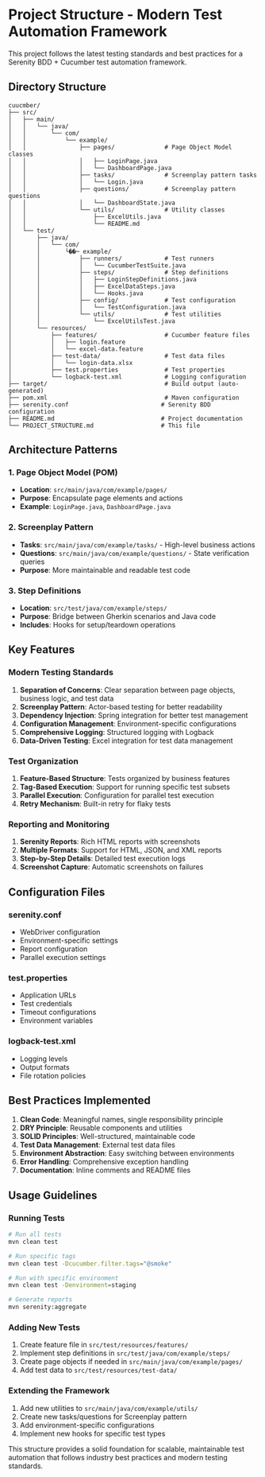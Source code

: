 # Project Structure - Modern Test Automation Framework

This project follows the latest testing standards and best practices for a Serenity BDD + Cucumber test automation framework.

## Directory Structure

```
cuucmber/
├── src/
│   ├── main/
│   │   └── java/
│   │       └── com/
│   │           └── example/
│   │               ├── pages/              # Page Object Model classes
│   │               │   ├── LoginPage.java
│   │               │   └── DashboardPage.java
│   │               ├── tasks/              # Screenplay pattern tasks
│   │               │   └── Login.java
│   │               ├── questions/          # Screenplay pattern questions
│   │               │   └── DashboardState.java
│   │               └── utils/              # Utility classes
│   │                   ├── ExcelUtils.java
│   │                   └── README.md
│   └── test/
│       ├── java/
│       │   └── com/
│       │       └��─ example/
│       │           ├── runners/            # Test runners
│       │           │   └── CucumberTestSuite.java
│       │           ├── steps/              # Step definitions
│       │           │   ├── LoginStepDefinitions.java
│       │           │   ├── ExcelDataSteps.java
│       │           │   └── Hooks.java
│       │           ├── config/             # Test configuration
│       │           │   └── TestConfiguration.java
│       │           └── utils/              # Test utilities
│       │               └── ExcelUtilsTest.java
│       └── resources/
│           ├── features/                   # Cucumber feature files
│           │   ├── login.feature
│           │   └── excel-data.feature
│           ├── test-data/                  # Test data files
│           │   └── login-data.xlsx
│           ├── test.properties             # Test properties
│           └── logback-test.xml            # Logging configuration
├── target/                                 # Build output (auto-generated)
├── pom.xml                                 # Maven configuration
├── serenity.conf                          # Serenity BDD configuration
├── README.md                              # Project documentation
└── PROJECT_STRUCTURE.md                   # This file
```

## Architecture Patterns

### 1. Page Object Model (POM)
- **Location**: `src/main/java/com/example/pages/`
- **Purpose**: Encapsulate page elements and actions
- **Example**: `LoginPage.java`, `DashboardPage.java`

### 2. Screenplay Pattern
- **Tasks**: `src/main/java/com/example/tasks/` - High-level business actions
- **Questions**: `src/main/java/com/example/questions/` - State verification queries
- **Purpose**: More maintainable and readable test code

### 3. Step Definitions
- **Location**: `src/test/java/com/example/steps/`
- **Purpose**: Bridge between Gherkin scenarios and Java code
- **Includes**: Hooks for setup/teardown operations

## Key Features

### Modern Testing Standards
1. **Separation of Concerns**: Clear separation between page objects, business logic, and test data
2. **Screenplay Pattern**: Actor-based testing for better readability
3. **Dependency Injection**: Spring integration for better test management
4. **Configuration Management**: Environment-specific configurations
5. **Comprehensive Logging**: Structured logging with Logback
6. **Data-Driven Testing**: Excel integration for test data management

### Test Organization
1. **Feature-Based Structure**: Tests organized by business features
2. **Tag-Based Execution**: Support for running specific test subsets
3. **Parallel Execution**: Configuration for parallel test execution
4. **Retry Mechanism**: Built-in retry for flaky tests

### Reporting and Monitoring
1. **Serenity Reports**: Rich HTML reports with screenshots
2. **Multiple Formats**: Support for HTML, JSON, and XML reports
3. **Step-by-Step Details**: Detailed test execution logs
4. **Screenshot Capture**: Automatic screenshots on failures

## Configuration Files

### serenity.conf
- WebDriver configuration
- Environment-specific settings
- Report configuration
- Parallel execution settings

### test.properties
- Application URLs
- Test credentials
- Timeout configurations
- Environment variables

### logback-test.xml
- Logging levels
- Output formats
- File rotation policies

## Best Practices Implemented

1. **Clean Code**: Meaningful names, single responsibility principle
2. **DRY Principle**: Reusable components and utilities
3. **SOLID Principles**: Well-structured, maintainable code
4. **Test Data Management**: External test data files
5. **Environment Abstraction**: Easy switching between environments
6. **Error Handling**: Comprehensive exception handling
7. **Documentation**: Inline comments and README files

## Usage Guidelines

### Running Tests
```bash
# Run all tests
mvn clean test

# Run specific tags
mvn clean test -Dcucumber.filter.tags="@smoke"

# Run with specific environment
mvn clean test -Denvironment=staging

# Generate reports
mvn serenity:aggregate
```

### Adding New Tests
1. Create feature file in `src/test/resources/features/`
2. Implement step definitions in `src/test/java/com/example/steps/`
3. Create page objects if needed in `src/main/java/com/example/pages/`
4. Add test data to `src/test/resources/test-data/`

### Extending the Framework
1. Add new utilities to `src/main/java/com/example/utils/`
2. Create new tasks/questions for Screenplay pattern
3. Add environment-specific configurations
4. Implement new hooks for specific test types

This structure provides a solid foundation for scalable, maintainable test automation that follows industry best practices and modern testing standards.